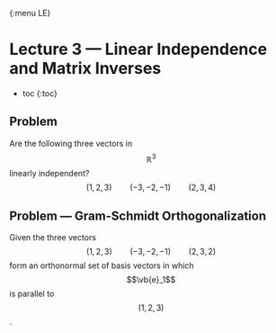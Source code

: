 {:menu LE}

# Lecture 3 — Linear Independence and Matrix Inverses
* toc
{:toc}

## Problem

Are the following three vectors in $$\mathbb{R}^3$$ linearly independent?
$$
    (1, 2, 3) \qquad (-3, -2, -1) \qquad (2, 3, 4)
$$

## Problem — Gram-Schmidt Orthogonalization

Given the three vectors
$$
    (1, 2, 3) \qquad (-3, -2, -1) \qquad (2, 3, 2)
$$
form an orthonormal set of basis vectors in which $$\vb{e}_1$$ is parallel to $$(1, 2, 3)$$.
